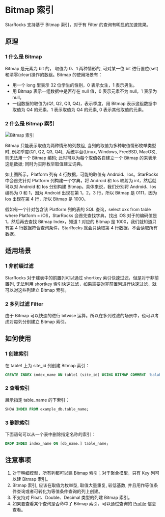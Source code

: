 # Bitmap 索引

StarRocks 支持基于 Bitmap 索引，对于有 Filter 的查询有明显的加速效果。

## 原理

### **1 什么是 Bitmap**

Bitmap 是元素为 bit 的， 取值为 0、1 两种情形的, 可对某一位 bit 进行置位(set)和清零(clear)操作的数组。Bitmap 的使用场景有：

* 用一个 long 型表示 32 位学生的性别，0 表示女生，1 表示男生。
* 用 Bitmap 表示一组数据中是否存在 null 值，0 表示元素不为 null，1 表示为 null。
* 一组数据的取值为(Q1, Q2, Q3, Q4)，表示季度，用 Bitmap 表示这组数据中取值为 Q4 的元素，1 表示取值为 Q4 的元素, 0 表示其他取值的元素。

### **2 什么是 Bitmap 索引**

![Bitmap 索引](../assets/3.6.1-1.png)

Bitmap 只能表示取值为两种情形的列数组, 当列的取值为多种取值情形枚举类型时, 例如季度(Q1, Q2, Q3, Q4),  系统平台(Linux, Windows, FreeBSD, MacOS), 则无法用一个 Bitmap 编码; 此时可以为每个取值各自建立一个 Bitmap 的来表示这组数据; 同时为实际枚举取值建立词典。

如上图所示，Platform 列有 4 行数据，可能的取值有 Android、Ios。StarRocks 中会首先针对 Platform 列构建一个字典，将 Android 和 Ios 映射为 int，然后就可以对 Android 和 Ios 分别构建 Bitmap。具体来说，我们分别将 Android、Ios 编码为 0 和 1，因为 Android 出现在第 1，2，3 行，所以 Bitmap 是 0111，因为 Ios 出现在第 4 行，所以 Bitmap 是 1000。

假如有一个针对包含该 Platform 列的表的 SQL 查询，select xxx from table where Platform = iOS，StarRocks 会首先查找字典，找出 iOS 对于的编码值是 1，然后再去查找 Bitmap Index，知道 1 对应的 Bitmap 是 1000，我们就知道只有第 4 行数据符合查询条件，StarRocks 就会只读取第 4 行数据，不会读取所有数据。

## 适用场景

### **1 非前缀过滤**

StarRocks 对于建表中的前置列可以通过 shortkey 索引快速过滤，但是对于非前置列, 无法利用 shortkey 索引快速过滤，如果需要对非前置列进行快速过滤，就可以对这些列建立 Bitmap 索引。

### **2 多列过滤 Filter**

由于 Bitmap 可以快速的进行 bitwise 运算。所以在多列过滤的场景中，也可以考虑对每列分别建立 Bitmap 索引。

## 如何使用

### **1 创建索引**

在 table1 上为 site\_id 列创建 Bitmap 索引：

~~~ SQL
CREATE INDEX index_name ON table1 (site_id) USING BITMAP COMMENT 'balabala';
~~~

### **2 查看索引**

展示指定 table\_name 的下索引：

~~~ SQL
SHOW INDEX FROM example_db.table_name;
~~~

### **3 删除索引**

下面语句可以从一个表中删除指定名称的索引：

~~~ SQL
DROP INDEX index_name ON [db_name.] table_name;
~~~

## 注意事项

1. 对于明细模型，所有列都可以建 Bitmap 索引；对于聚合模型，只有 Key 列可以建 Bitmap 索引。
2. Bitmap 索引, 应该在取值为枚举型, 取值大量重复, 较低基数, 并且用作等值条件查询或者可转化为等值条件查询的列上创建。
3. 不支持对 Float、Double、Decimal 类型的列建 Bitmap 索引。
4. 如果要查看某个查询是否命中了 Bitmap 索引，可以通过查询的 [Profile](https://docs.starrocks.com/zh-cn/main/administration/Query_planning#profile%E5%88%86%E6%9E%90) 信息查看。
